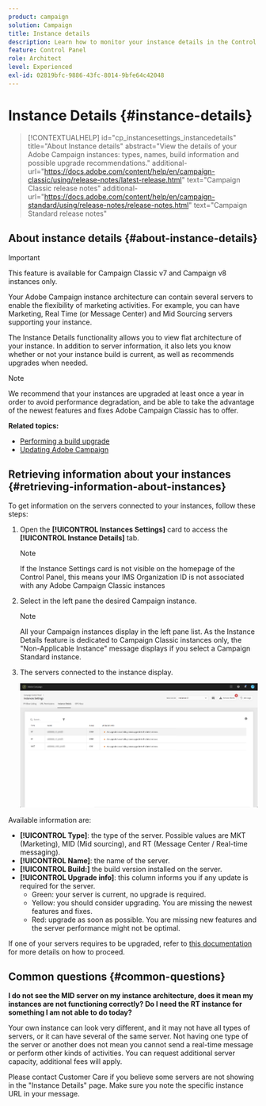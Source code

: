 ```yaml
---
product: campaign
solution: Campaign 
title: Instance details
description: Learn how to monitor your instance details in the Control Panel
feature: Control Panel
role: Architect
level: Experienced
exl-id: 02819bfc-9886-43fc-8014-9bfe64c42048
---
```

# Instance Details {#instance-details}

>[!CONTEXTUALHELP]
>id="cp_instancesettings_instancedetails"
>title="About Instance details"
>abstract="View the details of your Adobe Campaign instances: types, names, build information and possible upgrade recommendations."
>additional-url="https://docs.adobe.com/content/help/en/campaign-classic/using/release-notes/latest-release.html" text="Campaign Classic release notes"
>additional-url="https://docs.adobe.com/content/help/en/campaign-standard/using/release-notes/release-notes.html" text="Campaign Standard release notes"

## About instance details {#about-instance-details}

>[!IMPORTANT]
>
>This feature is available for Campaign Classic v7 and Campaign v8 instances only.

Your Adobe Campaign instance architecture can contain several servers to enable the flexibility of marketing activities. For example, you can have Marketing, Real Time (or Message Center) and Mid Sourcing servers supporting your instance. 

The Instance Details functionality allows you to view flat architecture of your instance. In addition to server information, it also lets you know whether or not your instance build is current, as well as recommends upgrades when needed. 

>[!NOTE]
>
>We recommend that your instances are upgraded at least once a year in order to avoid performance degradation, and be able to take the advantage of the newest features and fixes Adobe Campaign Classic has to offer.

**Related topics:**

* [Performing a build upgrade](https://docs.campaign.adobe.com/doc/AC/getting_started/EN/buildUpgrade.html)
* [Updating Adobe Campaign](https://docs.campaign.adobe.com/doc/AC/en/PRO_Updating_Adobe_Campaign_Introduction.html)

## Retrieving information about your instances {#retrieving-information-about-instances}

To get information on the servers connected to your instances, follow these steps:

1. Open the **[!UICONTROL Instances Settings]** card to access the **[!UICONTROL Instance Details]** tab.

    >[!NOTE]
    >
    >If the Instance Settings card is not visible on the homepage of the Control Panel, this means your IMS Organization ID is not associated with any Adobe Campaign Classic instances

1. Select in the left pane the desired Campaign instance.

    >[!NOTE]
    >
    >All your Campaign instances display in the left pane list. As the Instance Details feature is dedicated to Campaign Classic instances only, the "Non-Applicable Instance" message displays if you select a Campaign Standard instance.  

1. The servers connected to the instance display.

   ![](assets/instance_details.png)

Available information are:

* **[!UICONTROL Type]**: the type of the server. Possible values are MKT (Marketing), MID (Mid sourcing), and RT (Message Center / Real-time messaging).
* **[!UICONTROL Name]**: the name of the server.
* **[!UICONTROL Build:]** the build version installed on the server.
* **[!UICONTROL Upgrade info]**: this column informs you if any update is required for the server.
    * Green: your server is current, no upgrade is required.
    * Yellow: you should consider upgrading. You are missing the newest features and fixes.
    * Red: upgrade as soon as possible. You are missing new features and the server performance might not be optimal.

If one of your servers requires to be upgraded, refer to [this documentation](https://docs.campaign.adobe.com/doc/AC/getting_started/EN/buildUpgrade.html) for more details on how to proceed.

## Common questions {#common-questions}

**I do not see the MID server on my instance architecture, does it mean my instances are not functioning correctly? Do I need the RT instance for something I am not able to do today?**

Your own instance can look very different, and it may not have all types of servers, or it can have several of the same server. Not having one type of the server or another does not mean you cannot send a real-time message or perform other kinds of activities. You can request additional server capacity, additional fees will apply.

Please contact Customer Care if you believe some servers are not showing in the "Instance Details" page. Make sure you note the specific instance URL in your message.
